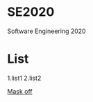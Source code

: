 # SE2020
Software Engineering 2020


# List
1.list1
2.list2

[Mask off](https://www.youtube.com/watch?v=fjUGC8g4GOE&list=PLMe5w1fsr9ZekVFUAL4wriyOhUrJMNgSl&index=71&t=0s)
